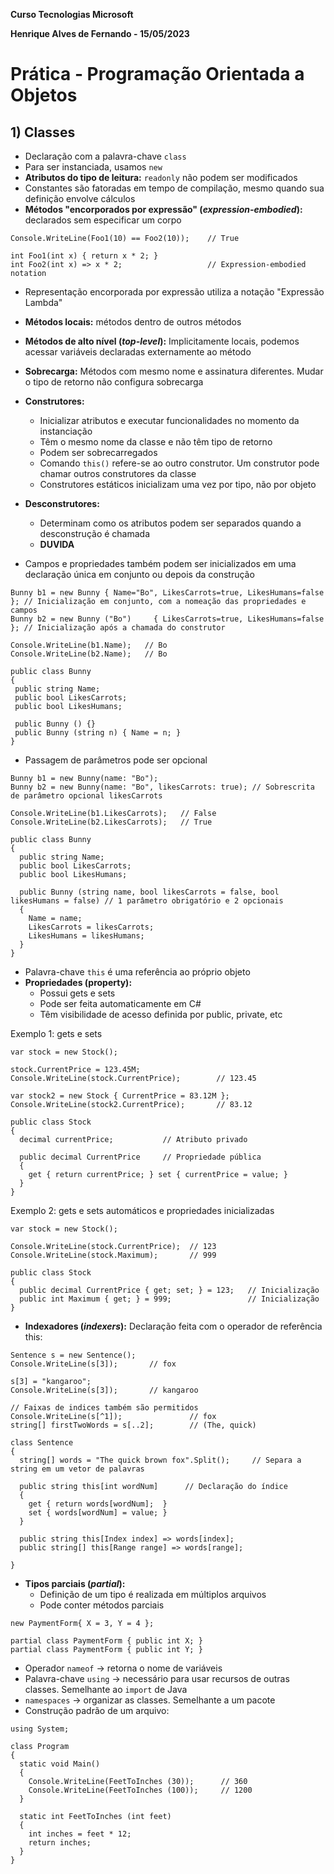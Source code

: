 **Curso Tecnologias Microsoft**

**Henrique Alves de Fernando - 15/05/2023**

# **Prática - Programação Orientada a Objetos**

## **1) Classes**
* Declaração com a palavra-chave `class`
* Para ser instanciada, usamos `new`
* **Atributos do tipo de leitura:** `readonly` não podem ser modificados
* Constantes são fatoradas em tempo de compilação, mesmo quando sua definição envolve cálculos
* **Métodos "encorporados por expressão" (*expression-embodied*):** declarados sem especificar um corpo

```
Console.WriteLine(Foo1(10) == Foo2(10));    // True

int Foo1(int x) { return x * 2; }
int Foo2(int x) => x * 2;                   // Expression-embodied notation
```

* Representação encorporada por expressão utiliza a notação "Expressão Lambda"

* **Métodos locais:** métodos dentro de outros métodos

* **Métodos de alto nível (*top-level*):** Implicitamente locais, podemos acessar variáveis declaradas externamente ao método

* **Sobrecarga:** Métodos com mesmo nome e assinatura diferentes. Mudar o tipo de retorno não configura sobrecarga
* **Construtores:** 
    - Inicializar atributos e executar funcionalidades no momento da instanciação
    - Têm o mesmo nome da classe e não têm tipo de retorno
    - Podem ser sobrecarregados
    - Comando `this()` refere-se ao outro construtor. Um construtor pode chamar outros construtores da classe
    - Construtores estáticos inicializam uma vez por tipo, não por objeto

* **Desconstrutores:** 
    - Determinam como os atributos podem ser separados quando a desconstrução é chamada
    - **DUVIDA**


* Campos e propriedades também podem ser inicializados em uma declaração única em conjunto ou depois da construção
 ```
Bunny b1 = new Bunny { Name="Bo", LikesCarrots=true, LikesHumans=false }; // Inicialização em conjunto, com a nomeação das propriedades e campos
Bunny b2 = new Bunny ("Bo")     { LikesCarrots=true, LikesHumans=false }; // Inicialização após a chamada do construtor

Console.WriteLine(b1.Name);   // Bo
Console.WriteLine(b2.Name);   // Bo

public class Bunny
{
  public string Name;
  public bool LikesCarrots;
  public bool LikesHumans;
  
  public Bunny () {}
  public Bunny (string n) { Name = n; }
}
 ```

 * Passagem de parâmetros pode ser opcional
```
Bunny b1 = new Bunny(name: "Bo");
Bunny b2 = new Bunny(name: "Bo", likesCarrots: true); // Sobrescrita de parâmetro opcional likesCarrots

Console.WriteLine(b1.LikesCarrots);   // False
Console.WriteLine(b2.LikesCarrots);   // True

public class Bunny
{
  public string Name;
  public bool LikesCarrots;
  public bool LikesHumans;

  public Bunny (string name, bool likesCarrots = false, bool likesHumans = false) // 1 parâmetro obrigatório e 2 opcionais
  {
    Name = name;
    LikesCarrots = likesCarrots;
    LikesHumans = likesHumans; 
  }
}
```

* Palavra-chave `this` é uma referência ao próprio objeto
* **Propriedades (property):** 
    - Possui gets e sets
    - Pode ser feita automaticamente em C#
    - Têm visibilidade de acesso definida por public, private, etc 

Exemplo 1: gets e sets
```
var stock = new Stock();

stock.CurrentPrice = 123.45M;
Console.WriteLine(stock.CurrentPrice);        // 123.45
  
var stock2 = new Stock { CurrentPrice = 83.12M };
Console.WriteLine(stock2.CurrentPrice);       // 83.12

public class Stock
{
  decimal currentPrice;           // Atributo privado
  
  public decimal CurrentPrice     // Propriedade pública
  {
    get { return currentPrice; } set { currentPrice = value; }
  }
}
```

Exemplo 2: gets e sets automáticos e propriedades inicializadas
```
var stock = new Stock();

Console.WriteLine(stock.CurrentPrice);  // 123
Console.WriteLine(stock.Maximum);       // 999

public class Stock
{
  public decimal CurrentPrice { get; set; } = 123;   // Inicialização
  public int Maximum { get; } = 999;                 // Inicialização
}
```

* **Indexadores (*indexers*):** Declaração feita com o operador de referência this:
```
Sentence s = new Sentence();
Console.WriteLine(s[3]);       // fox

s[3] = "kangaroo";
Console.WriteLine(s[3]);       // kangaroo

// Faixas de indices também são permitidos
Console.WriteLine(s[^1]);               // fox  
string[] firstTwoWords = s[..2];        // (The, quick)

class Sentence
{
  string[] words = "The quick brown fox".Split();     // Separa a string em um vetor de palavras
  
  public string this[int wordNum]      // Declaração do índice
  { 
    get { return words[wordNum];  }
    set { words[wordNum] = value; }
  }

  public string this[Index index] => words[index];
  public string[] this[Range range] => words[range];

}
```

* **Tipos parciais (*partial*):** 
    - Definição de um tipo é realizada em múltiplos arquivos
    - Pode conter métodos parciais
```
new PaymentForm{ X = 3, Y = 4 };

partial class PaymentForm { public int X; }
partial class PaymentForm { public int Y; }
```

* Operador `nameof` -> retorna o nome de variáveis
* Palavra-chave `using` -> necessário para usar recursos de outras classes. Semelhante ao `import` de Java
* `namespaces` -> organizar as classes. Semelhante a um pacote
* Construção padrão de um arquivo:
```
using System;

class Program
{
  static void Main()
  {
    Console.WriteLine(FeetToInches (30));      // 360
    Console.WriteLine(FeetToInches (100));     // 1200
  }

  static int FeetToInches (int feet)
  {
    int inches = feet * 12;
    return inches;
  }
}
```